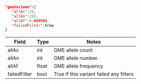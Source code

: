 ```json
"gmeVariome":{
   "allAc":10,
   "allAn":202,
   "allAf":0.049504,
   "failedFilter":true
}
```

| Field        | Type  | Notes                                   |
|--------------|-------|-----------------------------------------|
| allAc        | int   | GME allele count                        |
| allAn        | int   | GME allele number.                      |
| allAf        | float | GME allele frequency                    |
| failedFilter | bool  | True if this variant failed any filters |
